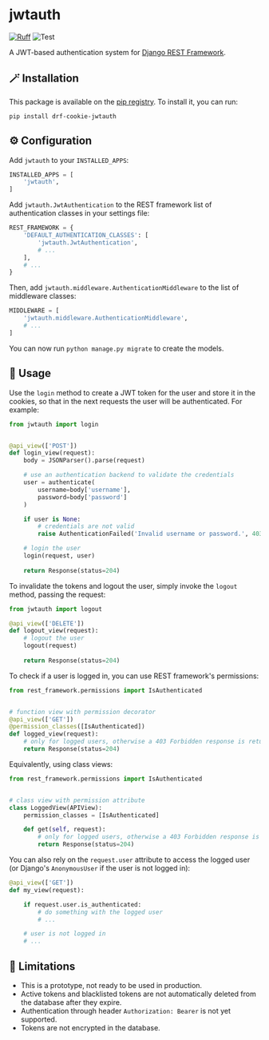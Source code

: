 # jwtauth

[![Ruff](https://img.shields.io/endpoint?url=https://raw.githubusercontent.com/astral-sh/ruff/main/assets/badge/v2.json)](https://github.com/astral-sh/ruff)
![Test](https://github.com/lorenzocelli/jwtauth/actions/workflows/python-test.yml/badge.svg?branch=main)

A JWT-based authentication system for 
[Django REST Framework](https://github.com/encode/django-rest-framework/tree/master).

## 🪄 Installation

This package is available on the [pip registry](https://pypi.org/project/drf-cookie-jwtauth/). 
To install it, you can run:
```
pip install drf-cookie-jwtauth
```

## ⚙️ Configuration

Add `jwtauth` to your `INSTALLED_APPS`:

```python
INSTALLED_APPS = [
    'jwtauth',
]
```

Add `jwtauth.JwtAuthentication` to the REST framework list of authentication classes in your
settings file:

```python
REST_FRAMEWORK = {
    'DEFAULT_AUTHENTICATION_CLASSES': [
        'jwtauth.JwtAuthentication',
        # ...
    ],
    # ...
}
```

Then, add `jwtauth.middleware.AuthenticationMiddleware` to the list of middleware classes:

```python
MIDDLEWARE = [
    'jwtauth.middleware.AuthenticationMiddleware',
    # ...
]
```

You can now run `python manage.py migrate` to create the models.

## 📕 Usage

Use the `login` method to create a JWT token for the user and store it in the cookies, so that in the next requests
the user will be authenticated. For example:

```python
from jwtauth import login


@api_view(['POST'])
def login_view(request):
    body = JSONParser().parse(request)

    # use an authentication backend to validate the credentials
    user = authenticate(
        username=body['username'],
        password=body['password']
    )

    if user is None:
        # credentials are not valid
        raise AuthenticationFailed('Invalid username or password.', 403)

    # login the user
    login(request, user)
    
    return Response(status=204)
```

To invalidate the tokens and logout the user, simply invoke the `logout` method, passing the request:

```python
from jwtauth import logout

@api_view(['DELETE'])
def logout_view(request):
    # logout the user
    logout(request)
    
    return Response(status=204)
```

To check if a user is logged in, you can use REST framework's permissions:

```python
from rest_framework.permissions import IsAuthenticated


# function view with permission decorator
@api_view(['GET'])
@permission_classes([IsAuthenticated])
def logged_view(request):
    # only for logged users, otherwise a 403 Forbidden response is returned
    return Response(status=204)
```

Equivalently, using class views:

```python
from rest_framework.permissions import IsAuthenticated


# class view with permission attribute
class LoggedView(APIView):
    permission_classes = [IsAuthenticated]

    def get(self, request):
        # only for logged users, otherwise a 403 Forbidden response is returned
        return Response(status=204)
```

You can also rely on the `request.user` attribute to access the logged user (or Django's `AnonymousUser` if the user is
not logged in):

```python
@api_view(['GET'])
def my_view(request):

    if request.user.is_authenticated:
        # do something with the logged user
        # ...

    # user is not logged in
    # ...
```

## 🚫 Limitations

- This is a prototype, not ready to be used in production.
- Active tokens and blacklisted tokens are not automatically deleted from the database after they expire.
- Authentication through header `Authorization: Bearer` is not yet supported.
- Tokens are not encrypted in the database.

